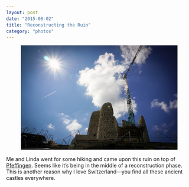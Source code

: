 ```yaml
---
layout: post
date: "2015-08-02"
title: "Reconstructing the Ruin"
category: "photos"
---
```


<figure>

![Pfeffingen ruin](photo.jpg)
</figure>

Me and Linda went for some hiking and came upon this ruin on top of [Pfeffingen](https://en.wikipedia.org/wiki/Pfeffingen). Seems like it’s being in the middle of a reconstruction phase. This is another reason why I love Switzerland—you find all these ancient castles everywhere.
